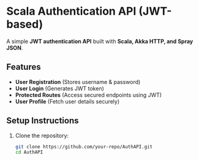 # Scala Authentication API (JWT-based)

A simple **JWT authentication API** built with **Scala, Akka HTTP, and Spray JSON**.

## Features
- **User Registration** (Stores username & password)
- **User Login** (Generates JWT token)
- **Protected Routes** (Access secured endpoints using JWT)
- **User Profile** (Fetch user details securely)

## Setup Instructions
1. Clone the repository:
   ```sh
   git clone https://github.com/your-repo/AuthAPI.git
   cd AuthAPI
